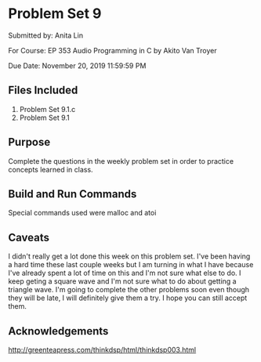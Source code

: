 # Problem Set 9
Submitted by: Anita Lin

For Course: EP 353 Audio Programming in C by Akito Van Troyer

Due Date: November 20, 2019 11:59:59 PM

## Files Included
1. Problem Set 9.1.c
2. Problem Set 9.1


## Purpose
Complete the questions in the weekly problem set in order to practice concepts learned in class.

## Build and Run Commands
Special commands used were malloc and atoi

## Caveats
I didn't really get a lot done this week on this problem set. I've been having a hard time these last couple weeks but I am turning in what I have because I've already spent a lot of time on this and I'm not sure what else to do. I keep geting a square wave and I'm not sure what to do about getting a triangle wave. I'm going to complete the other problems soon even though they will be late, I will definitely give them a try. I hope you can still accept them. 

## Acknowledgements
http://greenteapress.com/thinkdsp/html/thinkdsp003.html




